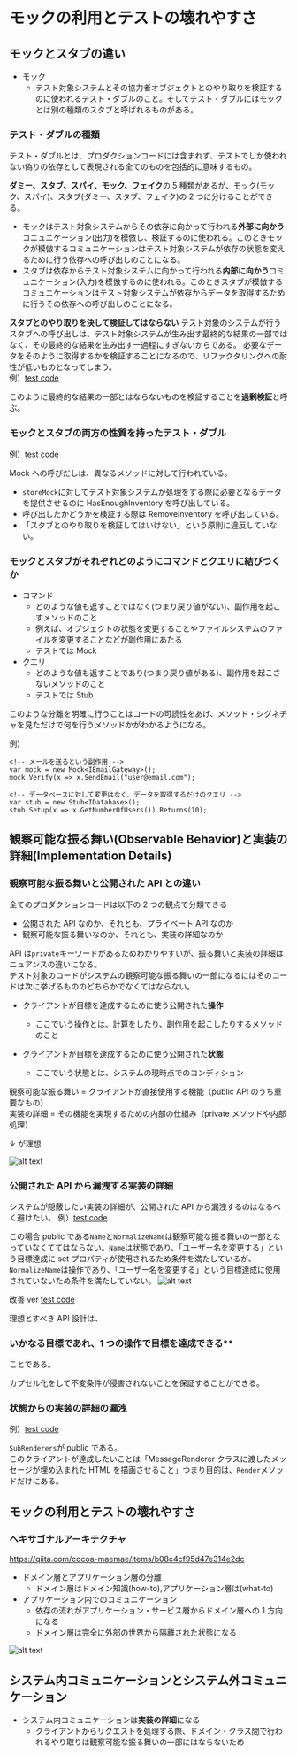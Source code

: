 # モックの利用とテストの壊れやすさ

## モックとスタブの違い

- モック
  - テスト対象システムとその協力者オブジェクトとのやり取りを検証するのに使われるテスト・ダブルのこと。そしてテスト・ダブルにはモックとは別の種類のスタブと呼ばれるものがある。

### テスト・ダブルの種類

テスト・ダブルとは、プロダクションコードには含まれず、テストでしか使われない偽りの依存として表現される全てのものを包括的に意味するもの。

**ダミー、スタブ、スパイ、モック、フェイク**の 5 種類があるが、モック(モック、スパイ)、スタブ(ダミー、スタブ、フェイク)の 2 つに分けることができる。

- モックはテスト対象システムからその依存に向かって行われる**外部に向かう**コニュニケーション(出力)を模倣し、検証するのに使われる。このときモックが模倣するコミュニケーションはテスト対象システムが依存の状態を変えるために行う依存への呼び出しのことになる。
- スタブは依存からテスト対象システムに向かって行われる**内部に向かう**コミュニケーション(入力)を模倣するのに使われる。このときスタブが模倣するコミュニケーションはテスト対象システムが依存からデータを取得するために行うその依存への呼び出しのことになる。

**スタブとのやり取りを決して検証してはならない**
テスト対象のシステムが行うスタブへの呼び出しは、テスト対象システムが生み出す最終的な結果の一部ではなく、その最終的な結果を生み出す一過程にすぎないからである。
必要なデータをそのように取得するかを検証することになるので、リファクタリングへの耐性が低いものとなってしまう。<br>
例）[test code](./sample5.3.java)

このように最終的な結果の一部とはならないものを検証することを**過剰検証**と呼ぶ。

### モックとスタブの両方の性質を持ったテスト・ダブル

例）[test code](./sample5.4.java)

Mock への呼びだしは、異なるメソッドに対して行われている。

- `storeMock`に対してテスト対象システムが処理をする際に必要となるデータを提供させるのに HasEnoughInventory を呼び出している。
- 呼び出したかどうかを検証する際は RemoveInventory を呼び出している。
- 「スタブとのやり取りを検証してはいけない」という原則に違反していない。

### モックとスタブがそれぞれどのようにコマンドとクエリに結びつくか

- コマンド
  - どのような値も返すことではなく(つまり戻り値がない)、副作用を起こすメソッドのこと
  - 例えば、オブジェクトの状態を変更することやファイルシステムのファイルを変更することなどが副作用にあたる
  - テストでは Mock
- クエリ
  - どのような値も返すことであり(つまり戻り値がある)、副作用を起こさないメソッドのこと
  - テストでは Stub

このような分離を明確に行うことはコードの可読性をあげ、メソッド・シグネチャを見ただけで何を行うメソッドかがわかるようになる。

例）

```
<!-- メールを送るという副作用 -->
var mock = new Mock<IEmailGateway>();
mock.Verify(x => x.SendEmail("user@email.com");
```

```
<!-- データベースに対して変更はなく、データを取得するだけのクエリ -->
var stub = new Stub<IDatabase>();
stub.Setup(x => x.GetNumberOfUsers()).Returns(10);
```

## 観察可能な振る舞い(Observable Behavior)と実装の詳細(Implementation Details)

### 観察可能な振る舞いと公開された API との違い

全てのプロダクションコードは以下の 2 つの観点で分類できる

- 公開された API なのか、それとも、プライベート API なのか
- 観察可能な振る舞いなのか、それとも、実装の詳細なのか

API は`private`キーワードがあるためわかりやすいが、振る舞いと実装の詳細はニュアンスの違いになる。<br>
テスト対象のコードがシステムの観察可能な振る舞いの一部になるにはそのコードは次に挙げるもののどちらかでなくてはならない。

- クライアントが目標を達成するために使う公開された**操作**
  - ここでいう操作とは、計算をしたり、副作用を起こしたりするメソッドのこと
- クライアントが目標を達成するために使う公開された**状態**

  - ここでいう状態とは、システムの現時点でのコンディション

観察可能な振る舞い = クライアントが直接使用する機能（public API のうち重要なもの）<br>
実装の詳細 = その機能を実現するための内部の仕組み（private メソッドや内部処理）

↓ が理想

![alt text](<スクリーンショット 2025-01-11 15.46.53.png>)

### 公開された API から漏洩する実装の詳細

システムが隠蔽したい実装の詳細が、公開された API から漏洩するのはなるべく避けたい。
例）[test code](./sample5.5.java)

この場合 public である`Name`と`NormalizeName`は観察可能な振る舞いの一部となっていなくててはならない。`Name`は状態であり、「ユーザー名を変更する」という目標達成に set プロパティが使用されるため条件を満たしているが、`NormalizeName`は操作であり、「ユーザー名を変更する」という目標達成に使用されていないため条件を満たしていない。
![alt text](<スクリーンショット 2025-01-11 16.02.06.png>)

改善 ver
[test code](./sample5.6.java)

理想とすべき API 設計は、<h3>いかなる目標であれ、1 つの操作で目標を達成できる\*\*</h3>ことである。

カプセル化をして不変条件が侵害されないことを保証することができる。

### 状態からの実装の詳細の漏洩

例）[test code](./sample5.7.java)

`SubRenderers`が public である。<br>
このクライアントが達成したいことは「MessageRenderer クラスに渡したメッセージが埋め込まれた HTML を描画させること」つまり目的は、`Render`メソッドだけにある。

## モックの利用とテストの壊れやすさ

### ヘキサゴナルアーキテクチャ

https://qiita.com/cocoa-maemae/items/b08c4cf95d47e314e2dc

- ドメイン層とアプリケーション層の分離
  - ドメイン層はドメイン知識(how-to),アプリケーション層は(what-to)
- アプリケーション内でのコミュニケーション
  - 依存の流れがアプリケーション・サービス層からドメイン層への 1 方向になる
  - ドメイン層は完全に外部の世界から隔離された状態になる

![alt text](<スクリーンショット 2025-01-11 16.45.35.png>)

## システム内コミュニケーションとシステム外コミュニケーション

- システム内コミュニケーションは**実装の詳細**になる
  - クライアントからリクエストを処理する際、ドメイン・クラス間で行われるやり取りは観察可能な振る舞いの一部にはならないため
